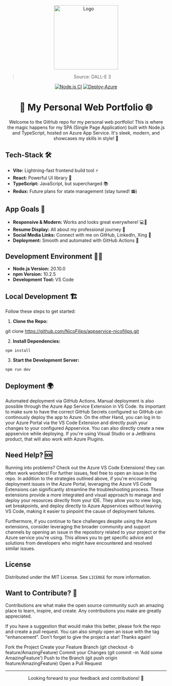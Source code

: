 <div align="center">
<a href="https://github.com/NicoFilips/AzureAppService.NicoFilips.de/">
  <img src="https://github.com/NicoFilips/AzureAppService.NicoFilips/assets/35654361/ce4036b6-1e02-4a36-a5d9-a92114c7f6e3" alt="Logo" width="200" height="200">
</a>

<blockquote>
  <p>Source: DALL-E 3</p>
</blockquote>

[![Node.js CI](https://github.com/NicoFilips/AzureAppService.NicoFilips/actions/workflows/node.js.yml/badge.svg)](https://github.com/NicoFilips/AzureAppService.NicoFilips/actions/workflows/node.js.yml)
[![Deploy-Azure](https://github.com/NicoFilips/appservice-nicofilips/actions/workflows/deploy-azure.yml/badge.svg)](https://github.com/NicoFilips/appservice-nicofilips/actions/workflows/deploy-azure.yml)


# 🚀 My Personal Web Portfolio 🌐

Welcome to the GitHub repo for my personal web portfolio! This is where the magic happens for my SPA (Single Page Application) built with Node.js and TypeScript, hosted on Azure App Service. It's sleek, modern, and showcases my skills in style! 🌟

</div>

## Tech-Stack 🛠️

- **Vite:** Lightning-fast frontend build tool ⚡
- **React:** Powerful UI library 🎨
- **TypeScript:** JavaScript, but supercharged 📚
- **Redux:** Future plans for state management (stay tuned! 📻)

## App Goals 🎯

- **Responsive & Modern:** Works and looks great everywhere! 💻📱
- **Resume Display:** All about my professional journey 📄
- **Social Media Links:** Connect with me on GitHub, LinkedIn, Xing 🔗
- **Deployment:** Smooth and automated with GitHub Actions 🚚

## Development Environment 🧑‍💻

- **Node.js Version:** 20.10.0
- **npm Version:** 10.2.5
- **Development Tool:** VS Code

## Local Development 🏗️

Follow these steps to get started:

1. **Clone the Repo:**

git clone https://github.com/NicoFilips/appservice-nicofilips.git



2. **Install Dependencies:**
```
npm install
```

3. **Start the Development Server:**
```
npm run dev
```

## Deployment 🌍

Automated deployment via GitHub Actions. Manual deployment is also possible through the Azure App Service Extension in VS Code. Its important to make sure to have the correct GitHub Secrets configured so GitHub can continously deploy the app to Azure.
On the other Hand, you can log in to your Azure Portal via the VS Code Extension and directly push your changes to your configured Appservice. You can also directly create a new appservice while deploying.
If you're using Visual Studio or a JetBrains product, that will also work with Azure Plugins.

<!-- CONTRIBUTE -->
## Need Help? 🆘

Running into problems? Check out the Azure VS Code Extensions! they can often work wonders! For further issues, feel free to open an issue in the repo. In addition to the strategies outlined above, if you're encountering deployment issues in the Azure Portal, leveraging the Azure VS Code Extensions can significantly streamline the troubleshooting process. These extensions provide a more integrated and visual approach to manage and deploy your resources directly from your IDE. They allow you to view logs, set breakpoints, and deploy directly to Azure Appservices without leaving VS Code, making it easier to pinpoint the cause of deployment failures.

Furthermore, if you continue to face challenges despite using the Azure extensions, consider leveraging the broader community and support channels by opening an issue in the repository related to your project or the Azure service you're using. This allows you to get specific advice and solutions from developers who might have encountered and resolved similar issues.


<!-- LICENSE -->
## License

Distributed under the MIT License. See `LICENSE` for more information.


<!-- CONTRIBUTE -->
## Want to Contribute? 🤝

Contributions are what make the open source community such an amazing place to learn, inspire, and create. Any contributions you make are greatly appreciated.

If you have a suggestion that would make this better, please fork the repo and create a pull request. You can also simply open an issue with the tag "enhancement". Don't forget to give the project a star! Thanks again!

Fork the Project
Create your Feature Branch (git checkout -b feature/AmazingFeature)
Commit your Changes (git commit -m 'Add some AmazingFeature')
Push to the Branch (git push origin feature/AmazingFeature)
Open a Pull Request

---
<div align="center">
Looking forward to your feedback and contributions! 🙌
